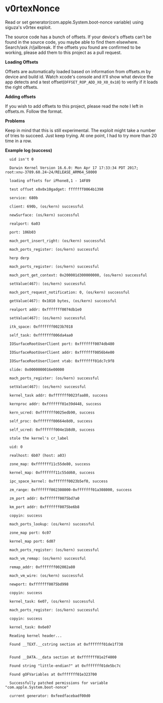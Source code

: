 # v0rtexNonce

Read or set generator(com.apple.System.boot-nonce variable) using siguza's v0rtex exploit.

The source code has a bunch of offsets. If your device's offsets can't be found in the source code, you maybe able to find them elsewhere. Search/ask /r/jailbreak. If the offsets you found are confirmed to be working, please add them to this project as a pull request.


**Loading Offsets**

Offsets are automatically loaded based on information from offsets.m by device and build id.
Watch xcode's console and it'll show what device the app detects and a test offset(`OFFSET_ROP_ADD_X0_X0_0x10`) to verify if it loads the right offsets.

**Adding offsets**

If you wish to add offsets to this project, please read the note I left in offsets.m. Follow the format.

**Problems**

Keep in mind that this is still experimental. The exploit might take a number of tries to succeed. Just keep trying. At one point, I had to try more than 20 time in a row.


**Example log (success)**

```
  uid isn't 0

  Darwin Kernel Version 16.6.0: Mon Apr 17 17:33:34 PDT 2017; root:xnu-3789.60.24~24/RELEASE_ARM64_S8000

  loading offsets for iPhone8,1 - 14F89

  test offset x0x0x10gadget: fffffff0064b1398

  service: 680b

  client: 690b, (os/kern) successful

  newSurface: (os/kern) successful

  realport: 6a03

  port: 106b03

  mach_port_insert_right: (os/kern) successful

  mach_ports_register: (os/kern) successful

  herp derp

  mach_ports_register: (os/kern) successful

  mach_port_get_context: 0x200001d300000000, (os/kern) successful

  setValue(467): (os/kern) successful

  mach_port_request_notification: 0, (os/kern) successful

  getValue(467): 0x1010 bytes, (os/kern) successful

  realport addr: 0xfffffff0074db1e0

  setValue(467): (os/kern) successful

  itk_space: 0xfffffff0023b7018

  self_task: 0xfffffff006da4aa0

  IOSurfaceRootUserClient port: 0xfffffff0074db480

  IOSurfaceRootUserClient addr: 0xfffffff0056b4e00

  IOSurfaceRootUserClient vtab: 0xfffffff01dc7c9f8

  slide: 0x0000000016e00000

  mach_ports_register: (os/kern) successful

  setValue(467): (os/kern) successful

  kernel_task addr: 0xfffffff0023faa80, success

  kernproc addr: 0xfffffff01e39d448, success

  kern_ucred: 0xfffffff0025edb90, success

  self_proc: 0xfffffff00664e8d0, success

  self_ucred: 0xfffffff004e1b8d0, success

  stole the kernel's cr_label

  uid: 0

  realhost: 6b07 (host: a03)

  zone_map: 0xfffffff11c55de80, success

  kernel_map: 0xfffffff11c55dd60, success

  ipc_space_kernel: 0xfffffff0023b5ef0, success

  zm_range: 0xfffffff002308000-0xfffffff01a308000, success

  zm_port addr: 0xfffffff0075bd7a0

  km_port addr: 0xfffffff0075be6b8

  copyin: success

  mach_ports_lookup: (os/kern) successful

  zone_map port: 6c07

  kernel_map port: 6d07

  mach_ports_register: (os/kern) successful

  mach_vm_remap: (os/kern) successful

  remap_addr: 0xfffffff002002a80

  mach_vm_wire: (os/kern) successful

  newport: 0xfffffff0075bd998

  copyin: success

  kernel_task: 6e07, (os/kern) successful

  mach_ports_register: (os/kern) successful

  copyin: success

  kernel_task: 0x6e07

  Reading kernel header...

  Found __TEXT.__cstring section at 0xfffffff01de1f738


  Found __DATA.__data section at 0xfffffff01e2f4000

  Found string "little-endian?" at 0xfffffff01de5bc7c

  Found gOFVariables at 0xfffffff01e323700

  Successfully patched permissions for variable "com.apple.System.boot-nonce"

  current generator: 0xfeedfacebadf00d0
```
